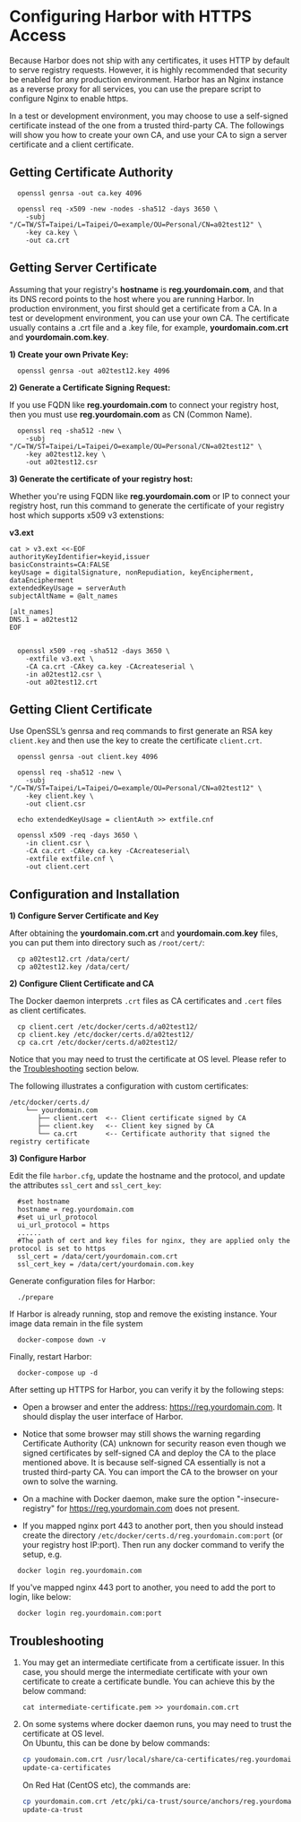 # Configuring Harbor with HTTPS Access

Because Harbor does not ship with any certificates, it uses HTTP by default to serve registry requests.  However, it is highly recommended that security be enabled for any production environment. Harbor has an Nginx instance as a reverse proxy for all services, you can use the prepare script to configure Nginx to enable https.

In a test or development environment, you may choose to use a self-signed certificate instead of the one from a trusted third-party CA. The followings will show you how to create your own CA, and use your CA to sign a server certificate and a client certificate. 

## Getting Certificate Authority

```
  openssl genrsa -out ca.key 4096
```
```
  openssl req -x509 -new -nodes -sha512 -days 3650 \
    -subj "/C=TW/ST=Taipei/L=Taipei/O=example/OU=Personal/CN=a02test12" \
    -key ca.key \
    -out ca.crt
```

## Getting Server Certificate

Assuming that your registry's **hostname** is **reg.yourdomain.com**, and that its DNS record points to the host where you are running Harbor. In production environment, you first should get a certificate from a CA. In a test or development environment, you can use your own CA. The certificate usually contains a .crt file and a .key file, for example, **yourdomain.com.crt** and **yourdomain.com.key**.



**1) Create your own Private Key:**

```
  openssl genrsa -out a02test12.key 4096
```

**2) Generate a Certificate Signing Request:**

If you use FQDN like **reg.yourdomain.com** to connect your registry host, then you must use **reg.yourdomain.com** as CN (Common Name).

```
  openssl req -sha512 -new \
    -subj "/C=TW/ST=Taipei/L=Taipei/O=example/OU=Personal/CN=a02test12" \
    -key a02test12.key \
    -out a02test12.csr 
```

**3) Generate the certificate of your registry host:**

Whether you're using FQDN like **reg.yourdomain.com** or IP to connect your registry host, run this command to generate the certificate of your registry host which supports x509 v3 extenstions:

**v3.ext**

```
cat > v3.ext <<-EOF
authorityKeyIdentifier=keyid,issuer
basicConstraints=CA:FALSE
keyUsage = digitalSignature, nonRepudiation, keyEncipherment, dataEncipherment
extendedKeyUsage = serverAuth 
subjectAltName = @alt_names

[alt_names]
DNS.1 = a02test12
EOF
```

```

  openssl x509 -req -sha512 -days 3650 \
    -extfile v3.ext \
    -CA ca.crt -CAkey ca.key -CAcreateserial \
    -in a02test12.csr \
    -out a02test12.crt
```

## Getting Client Certificate

Use OpenSSL’s genrsa and req commands to first generate an RSA key ```client.key``` and then use the key to create the certificate ```client.crt```.

```
  openssl genrsa -out client.key 4096
```

```
  openssl req -sha512 -new \
    -subj "/C=TW/ST=Taipei/L=Taipei/O=example/OU=Personal/CN=a02test12" \
    -key client.key \
    -out client.csr
```
```
  echo extendedKeyUsage = clientAuth >> extfile.cnf
```
```
  openssl x509 -req -days 3650 \
    -in client.csr \
    -CA ca.crt -CAkey ca.key -CAcreateserial\
    -extfile extfile.cnf \
    -out client.cert
```

## Configuration and Installation

**1) Configure Server Certificate and Key**

After obtaining the **yourdomain.com.crt** and **yourdomain.com.key** files, 
you can put them into directory such as ```/root/cert/```:

```
  cp a02test12.crt /data/cert/
  cp a02test12.key /data/cert/ 
```

**2) Configure Client Certificate and CA**

The Docker daemon interprets ```.crt``` files as CA certificates and ```.cert``` files as client certificates. 

```
  cp client.cert /etc/docker/certs.d/a02test12/
  cp client.key /etc/docker/certs.d/a02test12/
  cp ca.crt /etc/docker/certs.d/a02test12/
```
Notice that you may need to trust the certificate at OS level. Please refer to the [Troubleshooting](#troubleshooting) section below.

The following illustrates a configuration with custom certificates:


```
/etc/docker/certs.d/
    └── yourdomain.com   
       ├── client.cert	<-- Client certificate signed by CA
       ├── client.key	<-- Client key signed by CA
       └── ca.crt		<-- Certificate authority that signed the registry certificate
```

**3) Configure Harbor**

Edit the file ```harbor.cfg```, update the hostname and the protocol, and update the attributes ```ssl_cert``` and ```ssl_cert_key```:

```
  #set hostname
  hostname = reg.yourdomain.com
  #set ui_url_protocol
  ui_url_protocol = https
  ......
  #The path of cert and key files for nginx, they are applied only the protocol is set to https 
  ssl_cert = /data/cert/yourdomain.com.crt
  ssl_cert_key = /data/cert/yourdomain.com.key
```

Generate configuration files for Harbor:

```
  ./prepare
```

If Harbor is already running, stop and remove the existing instance. Your image data remain in the file system

```
  docker-compose down -v
```
Finally, restart Harbor:

```
  docker-compose up -d
```
After setting up HTTPS for Harbor, you can verify it by the following steps:

* Open a browser and enter the address: https://reg.yourdomain.com. It should display the user interface of Harbor. 

* Notice that some browser may still shows the warning regarding Certificate Authority (CA) unknown for security reason even though we signed certificates by self-signed CA and deploy the CA to the place mentioned above. It is because self-signed CA essentially is not a trusted third-party CA. You can import the CA to the browser on your own to solve the warning.

* On a machine with Docker daemon, make sure the option "-insecure-registry" for https://reg.yourdomain.com does not present. 

* If you mapped nginx port 443 to another port, then you should instead create the directory ```/etc/docker/certs.d/reg.yourdomain.com:port``` (or your registry host IP:port). Then run any docker command to verify the setup, e.g.


```
  docker login reg.yourdomain.com
```
If you've mapped nginx 443 port to another, you need to add the port to login, like below:

```
  docker login reg.yourdomain.com:port
```


## Troubleshooting
1. You may get an intermediate certificate from a certificate issuer. In this case, you should merge the intermediate certificate with your own certificate to create a certificate bundle. You can achieve this by the below command:  

    ```
    cat intermediate-certificate.pem >> yourdomain.com.crt 
    ```
2. On some systems where docker daemon runs, you may need to trust the certificate at OS level.  
   On Ubuntu, this can be done by below commands:  
   
    ```sh
    cp youdomain.com.crt /usr/local/share/ca-certificates/reg.yourdomain.com.crt
    update-ca-certificates
    ```  
    
   On Red Hat (CentOS etc), the commands are:  
   
    ```sh
    cp yourdomain.com.crt /etc/pki/ca-trust/source/anchors/reg.yourdomain.com.crt
    update-ca-trust
    ```
    
